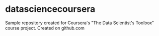 # datasciencecoursera
Sample repository created for Coursera's "The Data Scientist's Toolbox" course project.
Created on github.com
